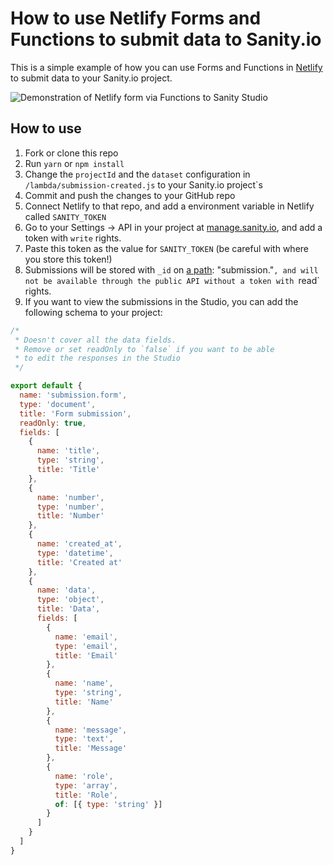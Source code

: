 # How to use Netlify Forms and Functions to submit data to Sanity.io

This is a simple example of how you can use Forms and Functions in [Netlify](https://netlify.com) to submit data to your Sanity.io project.

![Demonstration of Netlify form via Functions to Sanity Studio](https://cdn.sanity.io/images/3do82whm/production/1728e9c2e1a25edbbb914e53edff8ded40ed2567-1642x1056.gif)

## How to use

1. Fork or clone this repo
2. Run `yarn` or `npm install`
3. Change the `projectId` and the `dataset` configuration in `/lambda/submission-created.js` to your Sanity.io project`s
4. Commit and push the changes to your GitHub repo
5. Connect Netlify to that repo, and add a environment variable in Netlify called `SANITY_TOKEN`
6. Go to your Settings -> API in your project at [manage.sanity.io](https://manage.sanity.io), and add a token with `write` rights.
7. Paste this token as the value for `SANITY_TOKEN` (be careful with where you store this token!)
8. Submissions will be stored with `_id` on [a path](https://www.sanity.io/docs/ids): "submission.<uuid>"`, and will not be available through the public API without a token with `read` rights.
9. If you want to view the submissions in the Studio, you can add the following schema to your project:

```js
/*
 * Doesn't cover all the data fields.
 * Remove or set readOnly to `false` if you want to be able
 * to edit the responses in the Studio
 */

export default {
  name: 'submission.form',
  type: 'document',
  title: 'Form submission',
  readOnly: true,
  fields: [
    {
      name: 'title',
      type: 'string',
      title: 'Title'
    },
    {
      name: 'number',
      type: 'number',
      title: 'Number'
    },
    {
      name: 'created_at',
      type: 'datetime',
      title: 'Created at'
    },
    {
      name: 'data',
      type: 'object',
      title: 'Data',
      fields: [
        {
          name: 'email',
          type: 'email',
          title: 'Email'
        },
        {
          name: 'name',
          type: 'string',
          title: 'Name'
        },
        {
          name: 'message',
          type: 'text',
          title: 'Message'
        },
        {
          name: 'role',
          type: 'array',
          title: 'Role',
          of: [{ type: 'string' }]
        }
      ]
    }
  ]
}

```
